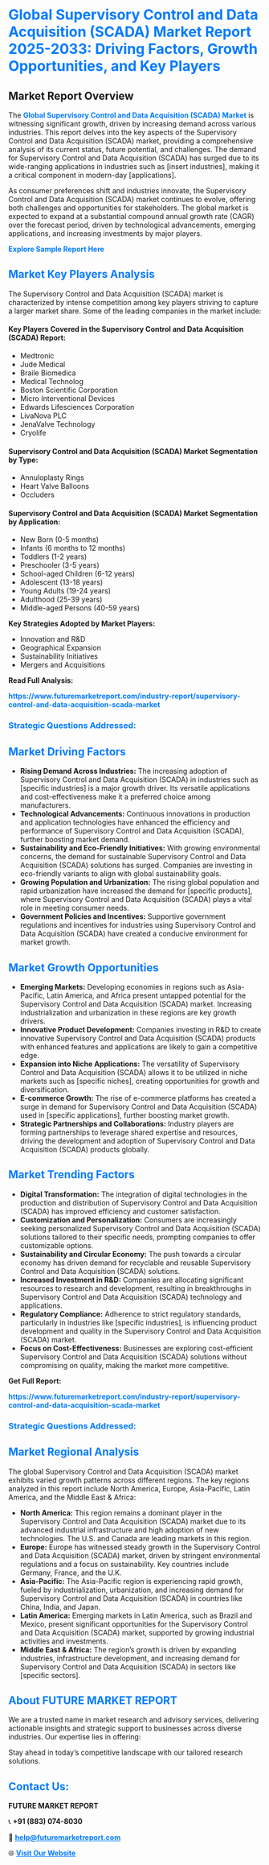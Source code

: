 <h1 style="color: #007BFF;">Global Supervisory Control and Data Acquisition (SCADA) Market Report 2025-2033: Driving Factors, Growth Opportunities, and Key Players</h1>

<section id="overview">
<h2>Market Report Overview</h2>
<p>The <a href="https://www.futuremarketreport.com/industry-report/supervisory-control-and-data-acquisition-scada-market" style="color: #007BFF; text-decoration: none;"><strong>Global Supervisory Control and Data Acquisition (SCADA) Market</strong></a> is witnessing significant growth, driven by increasing demand across various industries. This report delves into the key aspects of the Supervisory Control and Data Acquisition (SCADA) market, providing a comprehensive analysis of its current status, future potential, and challenges. The demand for Supervisory Control and Data Acquisition (SCADA) has surged due to its wide-ranging applications in industries such as [insert industries], making it a critical component in modern-day [applications].</p>
<p>As consumer preferences shift and industries innovate, the Supervisory Control and Data Acquisition (SCADA) market continues to evolve, offering both challenges and opportunities for stakeholders. The global market is expected to expand at a substantial compound annual growth rate (CAGR) over the forecast period, driven by technological advancements, emerging applications, and increasing investments by major players.</p>
</section>

<section id="overview">
<p><a href="https://www.futuremarketreport.com/request-sample/reportId=35482" style="color: #007BFF; text-decoration: none;"><strong>Explore Sample Report Here</strong></a></p>
</section>

<section id="key-players">
<h2 style="color: #007BFF;">Market Key Players Analysis</h2>
<p>The Supervisory Control and Data Acquisition (SCADA) market is characterized by intense competition among key players striving to capture a larger market share. Some of the leading companies in the market include:</p>
<h4>Key Players Covered in the Supervisory Control and Data Acquisition (SCADA) Report:</h4>
<ul><li>Medtronic</li><li>Jude Medical</li><li>Braile Biomedica</li><li>Medical Technolog</li><li>Boston Scientific Corporation</li><li>Micro Interventional Devices</li><li>Edwards Lifesciences Corporation</li><li>LivaNova PLC</li><li>JenaValve Technology</li><li>Cryolife</li></ul>
<h4>Supervisory Control and Data Acquisition (SCADA) Market Segmentation by Type:</h4>
<ul><li>Annuloplasty Rings</li><li>Heart Valve Balloons</li><li>Occluders</li></ul>

<h4>Supervisory Control and Data Acquisition (SCADA) Market Segmentation by Application:</h4>
<ul><li>New Born (0-5 months)</li><li>Infants (6 months to 12 months)</li><li>Toddlers (1-2 years)</li><li>Preschooler (3-5 years)</li><li>School-aged Children (6-12 years)</li><li>Adolescent (13-18 years)</li><li>Young Adults (19-24 years)</li><li>Adulthood (25-39 years)</li><li>Middle-aged Persons (40-59 years)</li></ul>
<p><strong>Key Strategies Adopted by Market Players:</strong></p>
<ul>
<li>Innovation and R&D</li>
<li>Geographical Expansion</li>
<li>Sustainability Initiatives</li>
<li>Mergers and Acquisitions</li>
</ul>
</section>

<section>
<p><strong>Read Full Analysis: </strong></p><a href="https://www.futuremarketreport.com/industry-report/supervisory-control-and-data-acquisition-scada-market" style="color: #007BFF; text-decoration: none;"><strong>https://www.futuremarketreport.com/industry-report/supervisory-control-and-data-acquisition-scada-market</strong></a>
<h3 style="color: #007BFF;">Strategic Questions Addressed:</h3>
</section>

<section id="driving-factors">
<h2 style="color: #007BFF;">Market Driving Factors</h2>
<ul>
<li><strong>Rising Demand Across Industries:</strong> The increasing adoption of Supervisory Control and Data Acquisition (SCADA) in industries such as [specific industries] is a major growth driver. Its versatile applications and cost-effectiveness make it a preferred choice among manufacturers.</li>
<li><strong>Technological Advancements:</strong> Continuous innovations in production and application technologies have enhanced the efficiency and performance of Supervisory Control and Data Acquisition (SCADA), further boosting market demand.</li>
<li><strong>Sustainability and Eco-Friendly Initiatives:</strong> With growing environmental concerns, the demand for sustainable Supervisory Control and Data Acquisition (SCADA) solutions has surged. Companies are investing in eco-friendly variants to align with global sustainability goals.</li>
<li><strong>Growing Population and Urbanization:</strong> The rising global population and rapid urbanization have increased the demand for [specific products], where Supervisory Control and Data Acquisition (SCADA) plays a vital role in meeting consumer needs.</li>
<li><strong>Government Policies and Incentives:</strong> Supportive government regulations and incentives for industries using Supervisory Control and Data Acquisition (SCADA) have created a conducive environment for market growth.</li>
</ul>
</section>

<section id="growth-opportunities">
<h2 style="color: #007BFF;">Market Growth Opportunities</h2>
<ul>
<li><strong>Emerging Markets:</strong> Developing economies in regions such as Asia-Pacific, Latin America, and Africa present untapped potential for the Supervisory Control and Data Acquisition (SCADA) market. Increasing industrialization and urbanization in these regions are key growth drivers.</li>
<li><strong>Innovative Product Development:</strong> Companies investing in R&D to create innovative Supervisory Control and Data Acquisition (SCADA) products with enhanced features and applications are likely to gain a competitive edge.</li>
<li><strong>Expansion into Niche Applications:</strong> The versatility of Supervisory Control and Data Acquisition (SCADA) allows it to be utilized in niche markets such as [specific niches], creating opportunities for growth and diversification.</li>
<li><strong>E-commerce Growth:</strong> The rise of e-commerce platforms has created a surge in demand for Supervisory Control and Data Acquisition (SCADA) used in [specific applications], further boosting market growth.</li>
<li><strong>Strategic Partnerships and Collaborations:</strong> Industry players are forming partnerships to leverage shared expertise and resources, driving the development and adoption of Supervisory Control and Data Acquisition (SCADA) products globally.</li>
</ul>
</section>

<section id="trending-factors">
<h2 style="color: #007BFF;">Market Trending Factors</h2>
<ul>
<li><strong>Digital Transformation:</strong> The integration of digital technologies in the production and distribution of Supervisory Control and Data Acquisition (SCADA) has improved efficiency and customer satisfaction.</li>
<li><strong>Customization and Personalization:</strong> Consumers are increasingly seeking personalized Supervisory Control and Data Acquisition (SCADA) solutions tailored to their specific needs, prompting companies to offer customizable options.</li>
<li><strong>Sustainability and Circular Economy:</strong> The push towards a circular economy has driven demand for recyclable and reusable Supervisory Control and Data Acquisition (SCADA) solutions.</li>
<li><strong>Increased Investment in R&D:</strong> Companies are allocating significant resources to research and development, resulting in breakthroughs in Supervisory Control and Data Acquisition (SCADA) technology and applications.</li>
<li><strong>Regulatory Compliance:</strong> Adherence to strict regulatory standards, particularly in industries like [specific industries], is influencing product development and quality in the Supervisory Control and Data Acquisition (SCADA) market.</li>
<li><strong>Focus on Cost-Effectiveness:</strong> Businesses are exploring cost-efficient Supervisory Control and Data Acquisition (SCADA) solutions without compromising on quality, making the market more competitive.</li>
</ul>
</section>

<section>
<p><strong>Get Full Report: </strong></p><a href="https://www.futuremarketreport.com/industry-report/supervisory-control-and-data-acquisition-scada-market" style="color: #007BFF; text-decoration: none;"><strong>https://www.futuremarketreport.com/industry-report/supervisory-control-and-data-acquisition-scada-market</strong></a>
<h3 style="color: #007BFF;">Strategic Questions Addressed:</h3>
</section>


<section id="regional-analysis">
<h2 style="color: #007BFF;">Market Regional Analysis</h2>
<p>The global Supervisory Control and Data Acquisition (SCADA) market exhibits varied growth patterns across different regions. The key regions analyzed in this report include North America, Europe, Asia-Pacific, Latin America, and the Middle East & Africa:</p>
<ul>
<li><strong>North America:</strong> This region remains a dominant player in the Supervisory Control and Data Acquisition (SCADA) market due to its advanced industrial infrastructure and high adoption of new technologies. The U.S. and Canada are leading markets in this region.</li>
<li><strong>Europe:</strong> Europe has witnessed steady growth in the Supervisory Control and Data Acquisition (SCADA) market, driven by stringent environmental regulations and a focus on sustainability. Key countries include Germany, France, and the U.K.</li>
<li><strong>Asia-Pacific:</strong> The Asia-Pacific region is experiencing rapid growth, fueled by industrialization, urbanization, and increasing demand for Supervisory Control and Data Acquisition (SCADA) in countries like China, India, and Japan.</li>
<li><strong>Latin America:</strong> Emerging markets in Latin America, such as Brazil and Mexico, present significant opportunities for the Supervisory Control and Data Acquisition (SCADA) market, supported by growing industrial activities and investments.</li>
<li><strong>Middle East & Africa:</strong> The region’s growth is driven by expanding industries, infrastructure development, and increasing demand for Supervisory Control and Data Acquisition (SCADA) in sectors like [specific sectors].</li>
</ul>
</section>

<footer>
<h2 style="color: #007BFF;">About FUTURE MARKET REPORT</h2>
<p>We are a trusted name in market research and advisory services, delivering actionable insights and strategic support to businesses across diverse industries. Our expertise lies in offering:</p>

<p>Stay ahead in today’s competitive landscape with our tailored research solutions.</p>

<h2 style="color: #007BFF;">Contact Us:</h2>
<p><strong>FUTURE MARKET REPORT</strong></p>
<p>📞 <strong>+91 (883) 074-8030</strong></p>
<p>📧 <strong><a href="mailto:help@futuremarketreport.com" style="color: #007BFF;">help@futuremarketreport.com</a></strong></p>
<p>🌐 <strong><a href="https://www.futuremarketreport.com/" style="color: #007BFF;">Visit Our Website</a></strong></p>
</footer>